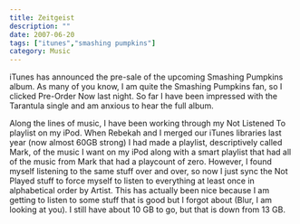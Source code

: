 ```yaml
---
title: Zeitgeist
description: ""
date: 2007-06-20
tags: ["itunes","smashing pumpkins"]
category: Music
---
```



<p>iTunes has announced the pre-sale of the upcoming Smashing Pumpkins album.  As many of you know, I am quite the Smashing Pumpkins fan, so I clicked Pre-Order Now last night.  So far I have been impressed with the Tarantula single and am anxious to hear the full album.</p>

<p>Along the lines of music, I have been working through my Not Listened To playlist on my iPod.   When Rebekah and I merged our iTunes libraries last year (now almost 60GB strong) I had made a playlist, descriptively called Mark, of the music I want on my iPod along with a smart playlist that had all of the music from Mark that had a playcount of zero.  However, I found myself listening to the same stuff over and over, so now I just sync the Not Played stuff to force myself to listen to everything at least once in alphabetical order by Artist.  This has actually been nice because I am getting to listen to some stuff that is good but I forgot about (Blur, I am looking at you).   I still have about 10 GB to go, but that is down from 13 GB.</p>
